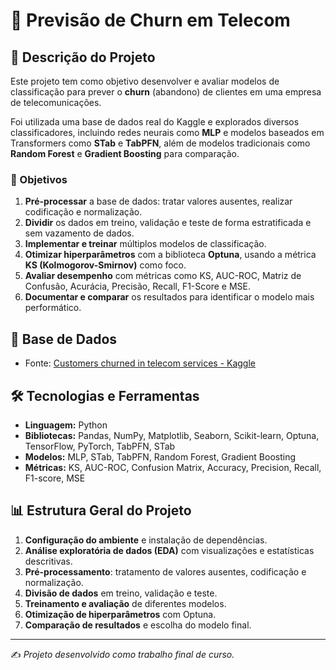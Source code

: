 # 🚀 Previsão de Churn em Telecom

## 📝 Descrição do Projeto
Este projeto tem como objetivo desenvolver e avaliar modelos de classificação para prever o **churn** (abandono) de clientes em uma empresa de telecomunicações.  

Foi utilizada uma base de dados real do Kaggle e explorados diversos classificadores, incluindo redes neurais como **MLP** e modelos baseados em Transformers como **STab** e **TabPFN**, além de modelos tradicionais como **Random Forest** e **Gradient Boosting** para comparação.

### 🎯 Objetivos
1. **Pré-processar** a base de dados: tratar valores ausentes, realizar codificação e normalização.
2. **Dividir** os dados em treino, validação e teste de forma estratificada e sem vazamento de dados.
3. **Implementar e treinar** múltiplos modelos de classificação.
4. **Otimizar hiperparâmetros** com a biblioteca **Optuna**, usando a métrica **KS (Kolmogorov-Smirnov)** como foco.
5. **Avaliar desempenho** com métricas como KS, AUC-ROC, Matriz de Confusão, Acurácia, Precisão, Recall, F1-Score e MSE.
6. **Documentar e comparar** os resultados para identificar o modelo mais performático.

## 📂 Base de Dados
- Fonte: [Customers churned in telecom services - Kaggle](https://www.kaggle.com/datasets/kapturovalexander/customers-churned-in-telecom-services/data)  

## 🛠️ Tecnologias e Ferramentas
- **Linguagem:** Python  
- **Bibliotecas:** Pandas, NumPy, Matplotlib, Seaborn, Scikit-learn, Optuna, TensorFlow, PyTorch, TabPFN, STab  
- **Modelos:** MLP, STab, TabPFN, Random Forest, Gradient Boosting  
- **Métricas:** KS, AUC-ROC, Confusion Matrix, Accuracy, Precision, Recall, F1-score, MSE  

## 📊 Estrutura Geral do Projeto
1. **Configuração do ambiente** e instalação de dependências.
2. **Análise exploratória de dados (EDA)** com visualizações e estatísticas descritivas.
3. **Pré-processamento**: tratamento de valores ausentes, codificação e normalização.
4. **Divisão de dados** em treino, validação e teste.
5. **Treinamento e avaliação** de diferentes modelos.
6. **Otimização de hiperparâmetros** com Optuna.
7. **Comparação de resultados** e escolha do modelo final.

---
✍️ *Projeto desenvolvido como trabalho final de curso.*

